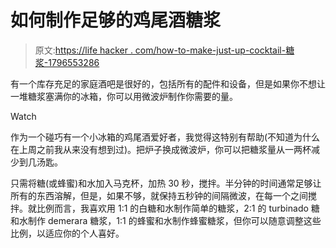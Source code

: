 # 如何制作足够的鸡尾酒糖浆

> 原文:[https://life hacker . com/how-to-make-just-up-cocktail-糖浆-1796553286](https://lifehacker.com/how-to-make-just-enough-cocktail-syrup-1796553286)

有一个库存充足的家庭酒吧是很好的，包括所有的配件和设备，但是如果你不想让一堆糖浆塞满你的冰箱，你可以用微波炉制作你需要的量。

Watch

作为一个碰巧有一个小冰箱的鸡尾酒爱好者，我觉得这特别有帮助(不知道为什么在上周之前我从来没有想到过)。把炉子换成微波炉，你可以把糖浆量从一两杯减少到几汤匙。

只需将糖(或蜂蜜)和水加入马克杯，加热 30 秒，搅拌。半分钟的时间通常足够让所有的东西溶解，但是，如果不够，就保持五秒钟的间隔微波，在每一个之间搅拌。就比例而言，我喜欢用 1:1 的白糖和水制作简单的糖浆，2:1 的 turbinado 糖和水制作 demerara 糖浆，1:1 的蜂蜜和水制作蜂蜜糖浆，但你可以随意调整这些比例，以适应你的个人喜好。